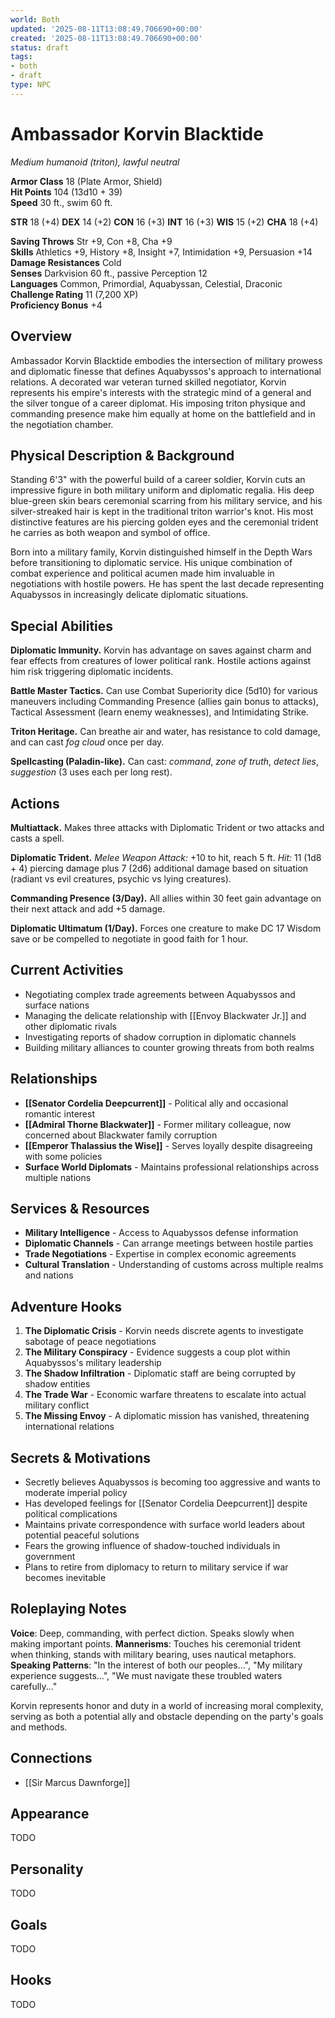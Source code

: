 ```yaml
---
world: Both
updated: '2025-08-11T13:08:49.706690+00:00'
created: '2025-08-11T13:08:49.706690+00:00'
status: draft
tags:
- both
- draft
type: NPC
---
```






# Ambassador Korvin Blacktide

*Medium humanoid (triton), lawful neutral*

**Armor Class** 18 (Plate Armor, Shield)  
**Hit Points** 104 (13d10 + 39)  
**Speed** 30 ft., swim 60 ft.

**STR** 18 (+4) **DEX** 14 (+2) **CON** 16 (+3) **INT** 16 (+3) **WIS** 15 (+2) **CHA** 18 (+4)

**Saving Throws** Str +9, Con +8, Cha +9  
**Skills** Athletics +9, History +8, Insight +7, Intimidation +9, Persuasion +14  
**Damage Resistances** Cold  
**Senses** Darkvision 60 ft., passive Perception 12  
**Languages** Common, Primordial, Aquabyssan, Celestial, Draconic  
**Challenge Rating** 11 (7,200 XP)  
**Proficiency Bonus** +4

## Overview
Ambassador Korvin Blacktide embodies the intersection of military prowess and diplomatic finesse that defines Aquabyssos's approach to international relations. A decorated war veteran turned skilled negotiator, Korvin represents his empire's interests with the strategic mind of a general and the silver tongue of a career diplomat. His imposing triton physique and commanding presence make him equally at home on the battlefield and in the negotiation chamber.

## Physical Description & Background
Standing 6'3" with the powerful build of a career soldier, Korvin cuts an impressive figure in both military uniform and diplomatic regalia. His deep blue-green skin bears ceremonial scarring from his military service, and his silver-streaked hair is kept in the traditional triton warrior's knot. His most distinctive features are his piercing golden eyes and the ceremonial trident he carries as both weapon and symbol of office.

Born into a military family, Korvin distinguished himself in the Depth Wars before transitioning to diplomatic service. His unique combination of combat experience and political acumen made him invaluable in negotiations with hostile powers. He has spent the last decade representing Aquabyssos in increasingly delicate diplomatic situations.

## Special Abilities

**Diplomatic Immunity.** Korvin has advantage on saves against charm and fear effects from creatures of lower political rank. Hostile actions against him risk triggering diplomatic incidents.

**Battle Master Tactics.** Can use Combat Superiority dice (5d10) for various maneuvers including Commanding Presence (allies gain bonus to attacks), Tactical Assessment (learn enemy weaknesses), and Intimidating Strike.

**Triton Heritage.** Can breathe air and water, has resistance to cold damage, and can cast *fog cloud* once per day.

**Spellcasting (Paladin-like).** Can cast: *command*, *zone of truth*, *detect lies*, *suggestion* (3 uses each per long rest).

## Actions

**Multiattack.** Makes three attacks with Diplomatic Trident or two attacks and casts a spell.

**Diplomatic Trident.** *Melee Weapon Attack:* +10 to hit, reach 5 ft. *Hit:* 11 (1d8 + 4) piercing damage plus 7 (2d6) additional damage based on situation (radiant vs evil creatures, psychic vs lying creatures).

**Commanding Presence (3/Day).** All allies within 30 feet gain advantage on their next attack and add +5 damage.

**Diplomatic Ultimatum (1/Day).** Forces one creature to make DC 17 Wisdom save or be compelled to negotiate in good faith for 1 hour.

## Current Activities
- Negotiating complex trade agreements between Aquabyssos and surface nations
- Managing the delicate relationship with [[Envoy Blackwater Jr.]] and other diplomatic rivals
- Investigating reports of shadow corruption in diplomatic channels
- Building military alliances to counter growing threats from both realms

## Relationships
- **[[Senator Cordelia Deepcurrent]]** - Political ally and occasional romantic interest
- **[[Admiral Thorne Blackwater]]** - Former military colleague, now concerned about Blackwater family corruption
- **[[Emperor Thalassius the Wise]]** - Serves loyally despite disagreeing with some policies
- **Surface World Diplomats** - Maintains professional relationships across multiple nations

## Services & Resources
- **Military Intelligence** - Access to Aquabyssos defense information
- **Diplomatic Channels** - Can arrange meetings between hostile parties
- **Trade Negotiations** - Expertise in complex economic agreements
- **Cultural Translation** - Understanding of customs across multiple realms and nations

## Adventure Hooks
1. **The Diplomatic Crisis** - Korvin needs discrete agents to investigate sabotage of peace negotiations
2. **The Military Conspiracy** - Evidence suggests a coup plot within Aquabyssos's military leadership
3. **The Shadow Infiltration** - Diplomatic staff are being corrupted by shadow entities
4. **The Trade War** - Economic warfare threatens to escalate into actual military conflict
5. **The Missing Envoy** - A diplomatic mission has vanished, threatening international relations

## Secrets & Motivations
- Secretly believes Aquabyssos is becoming too aggressive and wants to moderate imperial policy
- Has developed feelings for [[Senator Cordelia Deepcurrent]] despite political complications
- Maintains private correspondence with surface world leaders about potential peaceful solutions
- Fears the growing influence of shadow-touched individuals in government
- Plans to retire from diplomacy to return to military service if war becomes inevitable

## Roleplaying Notes
**Voice**: Deep, commanding, with perfect diction. Speaks slowly when making important points.
**Mannerisms**: Touches his ceremonial trident when thinking, stands with military bearing, uses nautical metaphors.
**Speaking Patterns**: "In the interest of both our peoples...", "My military experience suggests...", "We must navigate these troubled waters carefully..."

Korvin represents honor and duty in a world of increasing moral complexity, serving as both a potential ally and obstacle depending on the party's goals and methods.

## Connections

- [[Sir Marcus Dawnforge]]


## Appearance


TODO


## Personality


TODO


## Goals


TODO


## Hooks


TODO
